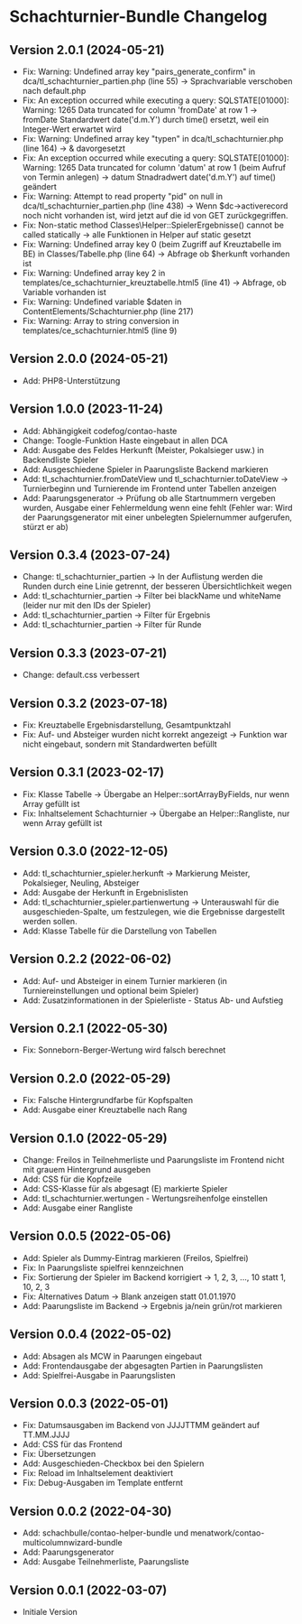 # Schachturnier-Bundle Changelog

## Version 2.0.1 (2024-05-21)

* Fix: Warning: Undefined array key "pairs_generate_confirm" in dca/tl_schachturnier_partien.php (line 55) -> Sprachvariable verschoben nach default.php
* Fix: An exception occurred while executing a query: SQLSTATE[01000]: Warning: 1265 Data truncated for column 'fromDate' at row 1 -> fromDate Standardwert date('d.m.Y') durch time() ersetzt, weil ein Integer-Wert erwartet wird
* Fix: Warning: Undefined array key "typen" in dca/tl_schachturnier.php (line 164) -> & davorgesetzt
* Fix: An exception occurred while executing a query: SQLSTATE[01000]: Warning: 1265 Data truncated for column 'datum' at row 1 (beim Aufruf von Termin anlegen) -> datum Stnadradwert date('d.m.Y') auf time() geändert
* Fix: Warning: Attempt to read property "pid" on null in dca/tl_schachturnier_partien.php (line 438) -> Wenn $dc->activerecord noch nicht vorhanden ist, wird jetzt auf die id von GET zurückgegriffen.
* Fix: Non-static method Classes\Helper::SpielerErgebnisse() cannot be called statically -> alle Funktionen in Helper auf static gesetzt
* Fix: Warning: Undefined array key 0 (beim Zugriff auf Kreuztabelle im BE) in Classes/Tabelle.php (line 64) -> Abfrage ob $herkunft vorhanden ist
* Fix: Warning: Undefined array key 2 in templates/ce_schachturnier_kreuztabelle.html5 (line 41) -> Abfrage, ob Variable vorhanden ist
* Fix: Warning: Undefined variable $daten in ContentElements/Schachturnier.php (line 217) 
* Fix: Warning: Array to string conversion in templates/ce_schachturnier.html5 (line 9) 

## Version 2.0.0 (2024-05-21)

* Add: PHP8-Unterstützung

## Version 1.0.0 (2023-11-24)

* Add: Abhängigkeit codefog/contao-haste
* Change: Toogle-Funktion Haste eingebaut in allen DCA
* Add: Ausgabe des Feldes Herkunft (Meister, Pokalsieger usw.) in Backendliste Spieler
* Add: Ausgeschiedene Spieler in Paarungsliste Backend markieren
* Add: tl_schachturnier.fromDateView und tl_schachturnier.toDateView -> Turnierbeginn und Turnierende im Frontend unter Tabellen anzeigen
* Add: Paarungsgenerator -> Prüfung ob alle Startnummern vergeben wurden, Ausgabe einer Fehlermeldung wenn eine fehlt (Fehler war: Wird der Paarungsgenerator mit einer unbelegten Spielernummer aufgerufen, stürzt er ab)

## Version 0.3.4 (2023-07-24)

* Change: tl_schachturnier_partien -> In der Auflistung werden die Runden durch eine Linie getrennt, der besseren Übersichtlichkeit wegen
* Add: tl_schachturnier_partien -> Filter bei blackName und whiteName (leider nur mit den IDs der Spieler)
* Add: tl_schachturnier_partien -> Filter für Ergebnis
* Add: tl_schachturnier_partien -> Filter für Runde

## Version 0.3.3 (2023-07-21)

* Change: default.css verbessert

## Version 0.3.2 (2023-07-18)

* Fix: Kreuztabelle Ergebnisdarstellung, Gesamtpunktzahl
* Fix: Auf- und Absteiger wurden nicht korrekt angezeigt -> Funktion war nicht eingebaut, sondern mit Standardwerten befüllt

## Version 0.3.1 (2023-02-17)

* Fix: Klasse Tabelle -> Übergabe an Helper::sortArrayByFields, nur wenn Array gefüllt ist
* Fix: Inhaltselement Schachturnier -> Übergabe an Helper::Rangliste, nur wenn Array gefüllt ist

## Version 0.3.0 (2022-12-05)

* Add: tl_schachturnier_spieler.herkunft -> Markierung Meister, Pokalsieger, Neuling, Absteiger
* Add: Ausgabe der Herkunft in Ergebnislisten
* Add: tl_schachturnier_spieler.partienwertung -> Unterauswahl für die ausgeschieden-Spalte, um festzulegen, wie die Ergebnisse dargestellt werden sollen.
* Add: Klasse Tabelle für die Darstellung von Tabellen

## Version 0.2.2 (2022-06-02)

* Add: Auf- und Absteiger in einem Turnier markieren (in Turniereinstellungen und optional beim Spieler)
* Add: Zusatzinformationen in der Spielerliste - Status Ab- und Aufstieg

## Version 0.2.1 (2022-05-30)

* Fix: Sonneborn-Berger-Wertung wird falsch berechnet

## Version 0.2.0 (2022-05-29)

* Fix: Falsche Hintergrundfarbe für Kopfspalten
* Add: Ausgabe einer Kreuztabelle nach Rang

## Version 0.1.0 (2022-05-29)

* Change: Freilos in Teilnehmerliste und Paarungsliste im Frontend nicht mit grauem Hintergrund ausgeben
* Add: CSS für die Kopfzeile
* Add: CSS-Klasse für als abgesagt (E) markierte Spieler
* Add: tl_schachturnier.wertungen - Wertungsreihenfolge einstellen
* Add: Ausgabe einer Rangliste

## Version 0.0.5 (2022-05-06)

* Add: Spieler als Dummy-Eintrag markieren (Freilos, Spielfrei)
* Fix: In Paarungsliste spielfrei kennzeichnen
* Fix: Sortierung der Spieler im Backend korrigiert -> 1, 2, 3, ..., 10 statt 1, 10, 2, 3
* Fix: Alternatives Datum -> Blank anzeigen statt 01.01.1970
* Add: Paarungsliste im Backend -> Ergebnis ja/nein grün/rot markieren

## Version 0.0.4 (2022-05-02)

* Add: Absagen als MCW in Paarungen eingebaut
* Add: Frontendausgabe der abgesagten Partien in Paarungslisten
* Add: Spielfrei-Ausgabe in Paarungslisten

## Version 0.0.3 (2022-05-01)

* Fix: Datumsausgaben im Backend von JJJJTTMM geändert auf TT.MM.JJJJ
* Add: CSS für das Frontend
* Fix: Übersetzungen
* Add: Ausgeschieden-Checkbox bei den Spielern
* Fix: Reload im Inhaltselement deaktiviert
* Fix: Debug-Ausgaben im Template entfernt

## Version 0.0.2 (2022-04-30)

* Add: schachbulle/contao-helper-bundle und menatwork/contao-multicolumnwizard-bundle
* Add: Paarungsgenerator
* Add: Ausgabe Teilnehmerliste, Paarungsliste

## Version 0.0.1 (2022-03-07)

* Initiale Version

